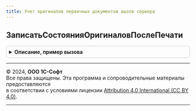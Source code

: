 ```yaml
---
title: Учет оригиналов первичных документов вызов сервера
---
```



## ЗаписатьСостоянияОригиналовПослеПечати
<details style="margin: 1em 0; padding: 0.5em; border: 1px solid #ccc; border-radius: 6px;">

<summary style="font-weight: bold; cursor: pointer;">Описание, пример вызова</summary>

```bsl

// Устарела. Следует использовать УчетОригиналовПервичныхДокументовКлиент.ЗаписатьСостоянияОригиналовПослеПечати.
// Вызывается для записи состояний оригиналов печатных форм в регистр, после печати формы.
//
//	Параметры:
//  ОбъектыПечати - СписокЗначений - список ссылок на объекты печати.
//  СписокПечати - СписокЗначений - список с именами макетов и представлениями печатных форм.
//   Записано - Булево - признак того, что состояние документа записано в регистр.
//
Процедура ЗаписатьСостоянияОригиналовПослеПечати(ОбъектыПечати, СписокПечати, Записано = Ложь) Экспорт
```

Пример вызова
```bsl
УчетОригиналовПервичныхДокументовВызовСервера.ЗаписатьСостоянияОригиналовПослеПечати(ОбъектыПечати, СписокПечати, Записано);
```
</details>

---

© 2024, **ООО 1С-Софт**  
Все права защищены. Эта программа и сопроводительные материалы предоставляются  
в соответствии с условиями лицензии [Attribution 4.0 International (CC BY 4.0)](https://creativecommons.org/licenses/by/4.0/legalcode).

---

